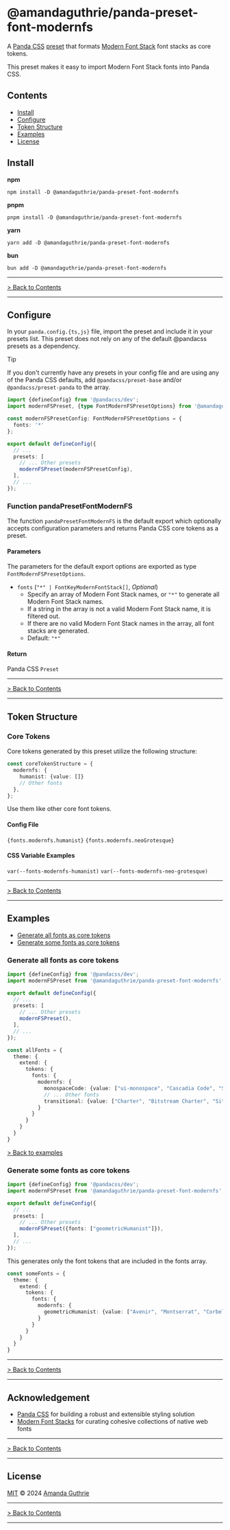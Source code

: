# @amandaguthrie/panda-preset-font-modernfs

A [Panda CSS][panda-github] [preset][panda-docs-presets] that formats [Modern Font Stack][modern-font-stack-github] font
stacks as core tokens.

This preset makes it easy to import Modern Font Stack fonts into Panda CSS.

## Contents

- [Install](#install)
- [Configure](#configure)
- [Token Structure](#token-structure)
- [Examples](#examples)
- [License](#license)

## Install

**npm**

```shell
npm install -D @amandaguthrie/panda-preset-font-modernfs
```

**pnpm**

```shell
pnpm install -D @amandaguthrie/panda-preset-font-modernfs
```

**yarn**

```shell
yarn add -D @amandaguthrie/panda-preset-font-modernfs
```

**bun**

```shell
bun add -D @amandaguthrie/panda-preset-font-modernfs
```

---

[> Back to Contents](#contents)

---

## Configure

In your `panda.config.{ts,js}` file, import the preset and include it in your presets list. This preset does not rely on
any of the default @pandacss presets as a dependency.

> [!TIP]
> If you don't currently have any presets in your config file and are using any of the Panda CSS defaults, add
> `@pandacss/preset-base` and/or `@pandacss/preset-panda` to the array.

```typescript
import {defineConfig} from '@pandacss/dev';
import modernFSPreset, {type FontModernFSPresetOptions} from '@amandaguthrie/panda-preset-font-modernfs';

const modernFSPresetConfig: FontModernFSPresetOptions = {
  fonts: '*'
};

export default defineConfig({
  // ...
  presets: [
    // ... Other presets
    modernFSPreset(modernFSPresetConfig),
  ],
  // ...
});
```

### Function pandaPresetFontModernFS

The function `pandaPresetFontModernFS` is the default export which optionally accepts configuration parameters and
returns
Panda CSS core tokens as a preset.

#### Parameters

The parameters for the default export options are exported as type `FontModernFSPresetOptions`.

- `fonts` (`"*" | FontKeyModernFontStack[]`, _Optional_)
    - Specify an array of Modern Font Stack names, or `"*"` to generate all Modern Font Stack names.
    - If a string in the array is not a valid Modern Font Stack name, it is filtered out.
    - If there are no valid Modern Font Stack names in the array, all font stacks are generated.
    - Default: `"*"`

#### Return

Panda CSS `Preset`

---

[> Back to Contents](#contents)

---

## Token Structure

### Core Tokens

Core tokens generated by this preset utilize the following structure:

```typescript
const coreTokenStructure = {
  modernfs: {
    humanist: {value: []}
    // Other fonts
  },
};
```

Use them like other core font tokens.

#### Config File

`{fonts.modernfs.humanist}` `{fonts.modernfs.neoGrotesque}`

#### CSS Variable Examples

`var(--fonts-modernfs-humanist)` `var(--fonts-modernfs-neo-grotesque)`

---

[> Back to Contents](#contents)

---

## Examples

- [Generate all fonts as core tokens](#generate-all-fonts-as-core-tokens)
- [Generate some fonts as core tokens](#generate-some-fonts-as-core-tokens)

### Generate all fonts as core tokens

```typescript
import {defineConfig} from '@pandacss/dev';
import modernFSPreset from '@amandaguthrie/panda-preset-font-modernfs';

export default defineConfig({
  // ...
  presets: [
    // ... Other presets
    modernFSPreset(),
  ],
  // ...
});
```

```typescript
const allFonts = {
  theme: {
    extend: {
      tokens: {
        fonts: {
          modernfs: {
            monospaceCode: {value: ["ui-monospace", "Cascadia Code", "Source Code Pro", "Menlo", "Consolas", "DejaVu Sans Mono", "monospace"]},
            // ... Other fonts
            transitional: {value: ["Charter", "Bitstream Charter", "Sitka Text", "Cambria", "serif"]}
          }
        }
      }
    }
  }
}
```

[> Back to examples](#examples)

### Generate some fonts as core tokens

```typescript
import {defineConfig} from '@pandacss/dev';
import modernFSPreset from '@amandaguthrie/panda-preset-font-modernfs';

export default defineConfig({
  // ...
  presets: [
    // ... Other presets
    modernFSPreset({fonts: ["geometricHumanist"]}),
  ],
  // ...
});
```

This generates only the font tokens that are included in the fonts array.

```typescript
const someFonts = {
  theme: {
    extend: {
      tokens: {
        fonts: {
          modernfs: {
            geometricHumanist: {value: ["Avenir", "Montserrat", "Corbel", "URW Gothic", "source-sans-pro", "sans-serif"]}
          }
        }
      }
    }
  }
}
```

---

[> Back to Contents](#contents)

---
## Acknowledgement

* [Panda CSS][panda-github] for building a robust and extensible styling solution
* [Modern Font Stacks][modern-font-stack-github] for curating cohesive collections of native web fonts

---

[> Back to Contents](#contents)

---

## License

[MIT][license] © 2024 [Amanda Guthrie][author]

---

[> Back to Contents](#contents)

---

<!-- Internal Links -->

[license]: LICENSE.md

<!-- External Links -->

[author]: https://github.com/amandaguthrie

[modern-font-stack-github]: https://github.com/system-fonts/modern-font-stacks

[panda-docs-presets]: https://panda-css.com/docs/customization/presets

[panda-github]: https://github.com/chakra-ui/panda
